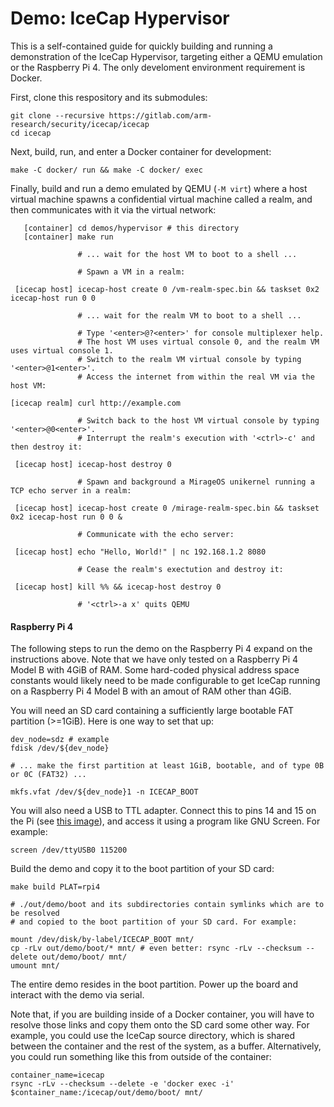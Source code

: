 # Demo: IceCap Hypervisor

This is a self-contained guide for quickly building and running a demonstration
of the IceCap Hypervisor, targeting either a QEMU emulation or the Raspberry Pi
4. The only develoment environment requirement is Docker.

First, clone this respository and its submodules:

```
git clone --recursive https://gitlab.com/arm-research/security/icecap/icecap
cd icecap
```

Next, build, run, and enter a Docker container for development:

```
make -C docker/ run && make -C docker/ exec
```

Finally, build and run a demo emulated by QEMU (`-M virt`) where a host virtual
machine spawns a confidential virtual machine called a realm, and then
communicates with it via the virtual network:

```
   [container] cd demos/hypervisor # this directory
   [container] make run

               # ... wait for the host VM to boot to a shell ...

               # Spawn a VM in a realm:

 [icecap host] icecap-host create 0 /vm-realm-spec.bin && taskset 0x2 icecap-host run 0 0

               # ... wait for the realm VM to boot to a shell ...

               # Type '<enter>@?<enter>' for console multiplexer help.
               # The host VM uses virtual console 0, and the realm VM uses virtual console 1.
               # Switch to the realm VM virtual console by typing '<enter>@1<enter>'.
               # Access the internet from within the real VM via the host VM:

[icecap realm] curl http://example.com

               # Switch back to the host VM virtual console by typing '<enter>@0<enter>'.
               # Interrupt the realm's execution with '<ctrl>-c' and then destroy it:

 [icecap host] icecap-host destroy 0

               # Spawn and background a MirageOS unikernel running a TCP echo server in a realm:

 [icecap host] icecap-host create 0 /mirage-realm-spec.bin && taskset 0x2 icecap-host run 0 0 &

               # Communicate with the echo server:

 [icecap host] echo "Hello, World!" | nc 192.168.1.2 8080

               # Cease the realm's exectution and destroy it:

 [icecap host] kill %% && icecap-host destroy 0

               # '<ctrl>-a x' quits QEMU
```

#### Raspberry Pi 4

The following steps to run the demo on the Raspberry Pi 4 expand on the
instructions above.  Note that we have only tested on a Raspberry Pi 4 Model B
with 4GiB of RAM. Some hard-coded physical address space constants would likely
need to be made configurable to get IceCap running on a Raspberry Pi 4 Model B
with an amout of RAM other than 4GiB.

You will need an SD card containing a sufficiently large bootable FAT partition
(>=1GiB).  Here is one way to set that up:

```
dev_node=sdz # example
fdisk /dev/${dev_node}

# ... make the first partition at least 1GiB, bootable, and of type 0B or 0C (FAT32) ...

mkfs.vfat /dev/${dev_node}1 -n ICECAP_BOOT
```

You will also need a USB to TTL adapter. Connect this to pins 14 and 15 on the
Pi (see [this image](docs/images/raspberry-pi-4-uart.jpg)), and access it using
a program like GNU Screen. For example:

```
screen /dev/ttyUSB0 115200
```

Build the demo and copy it to the boot partition of your SD card:

```
make build PLAT=rpi4

# ./out/demo/boot and its subdirectories contain symlinks which are to be resolved
# and copied to the boot partition of your SD card. For example:

mount /dev/disk/by-label/ICECAP_BOOT mnt/
cp -rLv out/demo/boot/* mnt/ # even better: rsync -rLv --checksum --delete out/demo/boot/ mnt/
umount mnt/
```

The entire demo resides in the boot partition. Power up the board and interact
with the demo via serial.

Note that, if you are building inside of a Docker container, you will have to
resolve those links and copy them onto the SD card some other way. For example,
you could use the IceCap source directory, which is shared between the container
and the rest of the system, as a buffer. Alternatively, you could run something
like this from outside of the container:

```
container_name=icecap
rsync -rLv --checksum --delete -e 'docker exec -i' $container_name:/icecap/out/demo/boot/ mnt/
```
